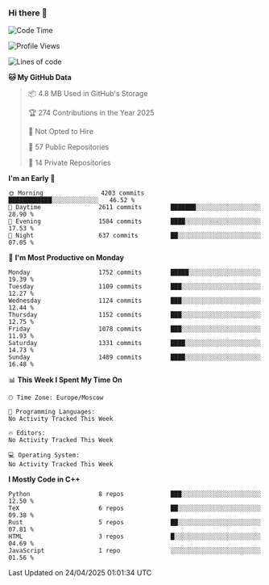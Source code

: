 ### Hi there 👋

<!--
**SemenMartynov/SemenMartynov** is a ✨ _special_ ✨ repository because its `README.md` (this file) appears on your GitHub profile.

Here are some ideas to get you started:

- 🔭 I’m currently working on ...
- 🌱 I’m currently learning ...
- 👯 I’m looking to collaborate on ...
- 🤔 I’m looking for help with ...
- 💬 Ask me about ...
- 📫 How to reach me: ...
- 😄 Pronouns: ...
- ⚡ Fun fact: ...
-->

<!--START_SECTION:waka-->
![Code Time](http://img.shields.io/badge/Code%20Time-0%20secs-blue)

![Profile Views](http://img.shields.io/badge/Profile%20Views-0-blue)

![Lines of code](https://img.shields.io/badge/From%20Hello%20World%20I%27ve%20Written-7.6%20million%20lines%20of%20code-blue)

**🐱 My GitHub Data** 

> 📦 4.8 MB Used in GitHub's Storage 
 > 
> 🏆 274 Contributions in the Year 2025
 > 
> 🚫 Not Opted to Hire
 > 
> 📜 57 Public Repositories 
 > 
> 🔑 14 Private Repositories 
 > 
**I'm an Early 🐤** 

```text
🌞 Morning                4203 commits        ████████████░░░░░░░░░░░░░   46.52 % 
🌆 Daytime                2611 commits        ███████░░░░░░░░░░░░░░░░░░   28.90 % 
🌃 Evening                1584 commits        ████░░░░░░░░░░░░░░░░░░░░░   17.53 % 
🌙 Night                  637 commits         ██░░░░░░░░░░░░░░░░░░░░░░░   07.05 % 
```
📅 **I'm Most Productive on Monday** 

```text
Monday                   1752 commits        █████░░░░░░░░░░░░░░░░░░░░   19.39 % 
Tuesday                  1109 commits        ███░░░░░░░░░░░░░░░░░░░░░░   12.27 % 
Wednesday                1124 commits        ███░░░░░░░░░░░░░░░░░░░░░░   12.44 % 
Thursday                 1152 commits        ███░░░░░░░░░░░░░░░░░░░░░░   12.75 % 
Friday                   1078 commits        ███░░░░░░░░░░░░░░░░░░░░░░   11.93 % 
Saturday                 1331 commits        ████░░░░░░░░░░░░░░░░░░░░░   14.73 % 
Sunday                   1489 commits        ████░░░░░░░░░░░░░░░░░░░░░   16.48 % 
```


📊 **This Week I Spent My Time On** 

```text
🕑︎ Time Zone: Europe/Moscow

💬 Programming Languages: 
No Activity Tracked This Week

🔥 Editors: 
No Activity Tracked This Week

💻 Operating System: 
No Activity Tracked This Week
```

**I Mostly Code in C++** 

```text
Python                   8 repos             ███░░░░░░░░░░░░░░░░░░░░░░   12.50 % 
TeX                      6 repos             ██░░░░░░░░░░░░░░░░░░░░░░░   09.38 % 
Rust                     5 repos             ██░░░░░░░░░░░░░░░░░░░░░░░   07.81 % 
HTML                     3 repos             █░░░░░░░░░░░░░░░░░░░░░░░░   04.69 % 
JavaScript               1 repo              ░░░░░░░░░░░░░░░░░░░░░░░░░   01.56 % 
```




 Last Updated on 24/04/2025 01:01:34 UTC
<!--END_SECTION:waka-->
